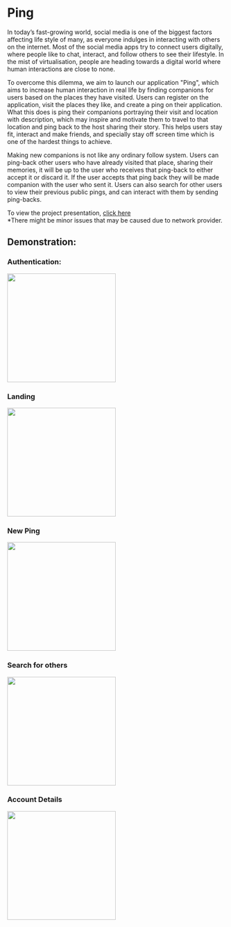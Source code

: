 # Ping

In today’s fast-growing world, social media is one of the biggest factors affecting life style of many, as everyone indulges in interacting with others on the internet. Most of the social media apps try to connect users digitally, where people like to chat, interact, and follow others to see their lifestyle. In the mist of virtualisation, people are heading towards a digital world where human interactions are close to none.

To overcome this dilemma, we aim to launch our application "Ping", which aims to increase human interaction in real life by finding companions for users based on the places they have visited. Users can register on the application, visit the places they like, and create a ping on their application. What this does is ping their companions portraying their visit and location with description, which may inspire and motivate them to travel to that location and ping back to the host sharing their story. This helps users stay fit, interact and make friends, and specially stay off screen time which is one of the hardest things to achieve.

Making new companions is not like any ordinary follow system. Users can ping-back other users who have already visited that place, sharing their memories, it will be up to the user who receives that ping-back to either accept it or discard it. If the user accepts that ping back they will be made companion with the user who sent it.
Users can also search for other users to view their previous public pings, and can interact with them by sending ping-backs.

To view the project presentation, <a href="https://youtu.be/JvoPI3u1oFM">click here</a><br>
*There might be minor issues that may be caused due to network provider.

## Demonstration:

### Authentication:

<image src="https://user-images.githubusercontent.com/63179137/129543319-f7f7b8a6-00db-422a-8492-92b3903929dd.jpeg" width=250>

### Landing

  <image src="https://user-images.githubusercontent.com/63179137/129543728-b2baf6d4-849b-4395-8a1e-3ca1eed5b363.jpeg" width=250>

### New Ping
  
<image src="https://user-images.githubusercontent.com/63179137/129543348-839e2b3d-0f1e-4915-a211-679f15ea32b1.jpeg" width=250>

### Search for others
  
  <image src="https://user-images.githubusercontent.com/63179137/129543587-29256f9b-ceeb-4c2b-9463-fca325311137.jpeg" width=250>
    
### Account Details
  
  <image src="https://user-images.githubusercontent.com/63179137/129544505-46c7c093-3630-413d-a3a9-d11b02dccc47.jpeg" width=250>

